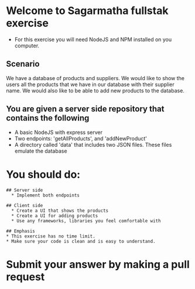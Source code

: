 # Welcome to Sagarmatha fullstak exercise
 * For this exercise you will need NodeJS and NPM installed on you computer.

## Scenario
  We have a database of products and suppliers.
  We would like to show the users all the products that we have in our database with their supplier name.
  We would also like to be able to add new products to the database.

## You are given a server side repository that contains the following
 * A basic NodeJS with express server
 * Two endpoints: 'getAllProducts', and 'addNewProduct'
 * A directory called 'data' that includes two JSON files. These files emulate the database

# You should do:

	## Server side
	  * Implement both endpoints
	 
	## Client side
	  * Create a UI that shows the products
	  * Create a UI for adding products
	  * Use any frameworks, libraries you feel comfortable with

	## Emphasis
	* This exercise has no time limit.
	* Make sure your code is clean and is easy to understand. 


# Submit your answer by making a pull request
